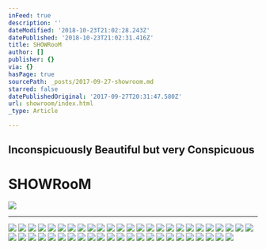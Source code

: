 ```yaml
---
inFeed: true
description: ''
dateModified: '2018-10-23T21:02:28.243Z'
datePublished: '2018-10-23T21:02:31.416Z'
title: SHOWRooM
author: []
publisher: {}
via: {}
hasPage: true
sourcePath: _posts/2017-09-27-showroom.md
starred: false
datePublishedOriginal: '2017-09-27T20:31:47.580Z'
url: showroom/index.html
_type: Article

---
```

## Inconspicuously Beautiful but very Conspicuous

# SHOWRooM
![](https://the-grid-user-content.s3-us-west-2.amazonaws.com/47674def-283f-49a5-9ae7-19bfdfb648dc.jpg)

---

![](https://the-grid-user-content.s3-us-west-2.amazonaws.com/2c442e49-71e3-45cb-b9ba-fd0ecc01f0cf.jpg)
![](https://the-grid-user-content.s3-us-west-2.amazonaws.com/e9a2e73f-1fd6-44c4-949c-6f19bfbc0675.jpg)
![](https://the-grid-user-content.s3-us-west-2.amazonaws.com/a8e33155-cfb4-4402-8753-efb827ca79ab.jpg)
![](https://the-grid-user-content.s3-us-west-2.amazonaws.com/6847decc-6060-4827-8bd5-59ef367e1d09.jpg)
![](https://the-grid-user-content.s3-us-west-2.amazonaws.com/403259a7-4393-4785-9c37-35df4c3f8959.jpg)
![](https://the-grid-user-content.s3-us-west-2.amazonaws.com/2a2bea29-c59c-4973-9022-6c78c2392ecb.jpg)
![](https://the-grid-user-content.s3-us-west-2.amazonaws.com/729701ca-2b9f-4ea6-b274-08ee3e67a07c.jpg)
![](https://the-grid-user-content.s3-us-west-2.amazonaws.com/c30bcb8f-c993-4f5b-84ab-18feb15cb2fc.jpg)
![](https://the-grid-user-content.s3-us-west-2.amazonaws.com/9d356ba0-ce4f-47de-89bc-49b7bf5ce462.jpg)
![](https://the-grid-user-content.s3-us-west-2.amazonaws.com/60070a3c-5b21-4a3e-a661-8c05e31cc7de.jpg)
![](https://the-grid-user-content.s3-us-west-2.amazonaws.com/1d157ed1-cf16-4508-acc8-86a07b579391.jpg)
![](https://the-grid-user-content.s3-us-west-2.amazonaws.com/30afdb6d-e434-4d48-8e4a-d70861206b7a.jpg)
![](https://the-grid-user-content.s3-us-west-2.amazonaws.com/11e93947-ac6a-4dbe-997f-a5edaacfca18.jpg)
![](https://the-grid-user-content.s3-us-west-2.amazonaws.com/04337191-a772-4cb6-8464-d9363ab6a8fd.jpg)
![](https://the-grid-user-content.s3-us-west-2.amazonaws.com/1a450b5d-9bf4-4e3c-93fb-ec76718112bf.jpg)
![](https://the-grid-user-content.s3-us-west-2.amazonaws.com/ecc0fc71-406d-4c5f-b677-fce98f6c919e.jpg)
![](https://the-grid-user-content.s3-us-west-2.amazonaws.com/c3a84c7e-c44f-4f92-8fda-ed1d05942012.jpg)
![](https://the-grid-user-content.s3-us-west-2.amazonaws.com/40e0ffc2-5c59-4113-8233-80a5c7eeca7c.jpg)
![](https://the-grid-user-content.s3-us-west-2.amazonaws.com/f41d101d-972d-42c4-9cb7-8229d07b7b16.jpg)
![](https://the-grid-user-content.s3-us-west-2.amazonaws.com/831100b3-b487-430c-bf5c-0b87d6aea21c.jpg)
![](https://the-grid-user-content.s3-us-west-2.amazonaws.com/fe0f3782-92a5-4dec-885b-8c36131c2e8e.jpg)
![](https://the-grid-user-content.s3-us-west-2.amazonaws.com/4a5ed2ab-972c-4f0f-a859-75e03b6dd237.jpg)
![](https://the-grid-user-content.s3-us-west-2.amazonaws.com/f6ad8090-4455-4d96-a781-9df85281755d.jpg)
![](https://the-grid-user-content.s3-us-west-2.amazonaws.com/090e9e56-7587-47dd-9090-d2b6cbb0728f.jpg)
![](https://the-grid-user-content.s3-us-west-2.amazonaws.com/fc40e3e1-98cb-4333-84a0-8f7c5c6b3fec.jpg)
![](https://the-grid-user-content.s3-us-west-2.amazonaws.com/ae4944c3-9687-48a4-9ec5-d0624ec1fe39.jpg)
![](https://the-grid-user-content.s3-us-west-2.amazonaws.com/a9689963-281c-4890-b085-cd263f7a12a6.jpg)
![](https://the-grid-user-content.s3-us-west-2.amazonaws.com/aff9f070-6197-4776-95d5-16ea3504e13e.jpg)
![](https://the-grid-user-content.s3-us-west-2.amazonaws.com/4e8e2d8c-9d9b-4175-80f8-2237f6489c27.jpg)
![](https://the-grid-user-content.s3-us-west-2.amazonaws.com/81f0d0a7-e334-4d19-8c57-321c09f7fba1.jpg)
![](https://the-grid-user-content.s3-us-west-2.amazonaws.com/2e9d270b-f04c-4709-8028-6618109ad606.jpg)
![](https://the-grid-user-content.s3-us-west-2.amazonaws.com/a36bfb4f-910b-4b65-8368-a6842af41dac.jpg)
![](https://the-grid-user-content.s3-us-west-2.amazonaws.com/80b597de-8de9-45dc-9fec-29971b5932e8.jpg)
![](https://the-grid-user-content.s3-us-west-2.amazonaws.com/ebe403d0-25f4-45fa-9b2c-416ca1ae16fc.jpg)
![](https://the-grid-user-content.s3-us-west-2.amazonaws.com/5904cd86-1565-40d2-8670-6a584f20791c.jpg)
![](https://the-grid-user-content.s3-us-west-2.amazonaws.com/0d6f265b-62e7-4e6a-8bda-7a091428856e.jpg)
![](https://the-grid-user-content.s3-us-west-2.amazonaws.com/cc1e1609-1aab-4636-ab16-e5ebcab4e686.png)
![](https://the-grid-user-content.s3-us-west-2.amazonaws.com/a235021a-ee0c-44a5-ae70-434281f900a0.jpg)
![](https://the-grid-user-content.s3-us-west-2.amazonaws.com/1cf7bf9b-2075-40f9-a9e1-2dbe109ab77f.jpg)
![](https://the-grid-user-content.s3-us-west-2.amazonaws.com/3ee64789-dfc3-46dc-aaba-8b53571945cd.jpg)
![](https://the-grid-user-content.s3-us-west-2.amazonaws.com/ab26561c-e1a6-4b76-9746-a066e4de0744.jpg)
![](https://the-grid-user-content.s3-us-west-2.amazonaws.com/b1b4a432-faed-4f7f-b4ce-1fcc382b73ba.jpg)
![](https://s3-us-west-2.amazonaws.com/the-grid-img/p/ca7409ec33da8ef404dba600220d78c84b2043be.jpg)
![](https://the-grid-user-content.s3-us-west-2.amazonaws.com/6c98163c-0e51-4d72-aa61-5d3c3ff7e2d8.jpg)
![](https://the-grid-user-content.s3-us-west-2.amazonaws.com/3b10a489-c7c5-4fdd-b73e-638e12b68fa7.jpg)
![](https://the-grid-user-content.s3-us-west-2.amazonaws.com/e74e0b36-238d-4bb3-aa10-785a81a747ea.jpg)
![](https://the-grid-user-content.s3-us-west-2.amazonaws.com/f50449d5-ac5f-4e1e-8f7c-2e169d855f50.jpg)
![](https://the-grid-user-content.s3-us-west-2.amazonaws.com/96213d76-a645-4010-ae17-fc6343069ff4.jpg)